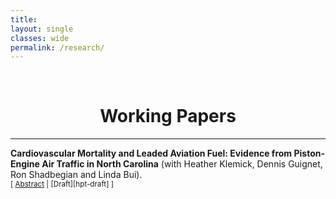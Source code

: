 ```yaml
---
title: 
layout: single
classes: wide
permalink: /research/
---
```

<br/> 


# <center> Working Papers </center>
- - -

**Cardiovascular Mortality and Leaded Aviation Fuel: Evidence from Piston-Engine Air Traffic in North
Carolina** (with Heather Klemick, Dennis Guignet, Ron Shadbegian and Linda Bui). <br/>
<small>[ <a href="#/" onclick="visib('hpt')">Abstract</a> | [Draft][hpt-draft] ]</small>

<div id="hpt" style="display: none; text-align: justify; line-height: 1.2" ><small>
Leaded fuel used by piston-engine aircraft is the largest source of airborne lead emissions in the United States. Previous studies have found higher blood lead levels in children living near airports where leaded aviation fuel is used. However, little is known about health effects on adults. This study is the first to examine the association between exposure to leaded aviation fuel and adult cardiovascular mortality. We estimate the association between annual piston-engine air traffic and cardiovascular mortality among adults ages 65 and older near 40 North Carolina airports during 2000 to 2017. We use several strategies to minimize the potential for bias due to omitted variables and confounding from other health hazards at airports, including coarsened exact matching, location-specific intercepts, and adjustment for jet-engine and other air traffic that does not use leaded fuel. We find that cardiovascular mortality rates within a few kilometers of single-runway airports were significantly higher in years with more pistonengine air traffic. We do not consistently find a statistically significant association between cardiovascular mortality rates and piston-engine air traffic near multi-runway airports, where there is greater uncertainty in our measure of the distance between populations and aviation exposures. These results suggest that (i) reducing lead emissions from aviation could yield substantial health benefits for adults, and (ii) more refined data are needed to obtain more precise estimates of these benefits. 
</small><br><br/></div>

